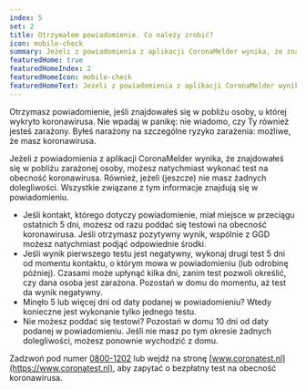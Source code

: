 ```yaml
---
index: 5
set: 2
title: Otrzymałem powiadomienie. Co należy zrobić?
icon: mobile-check
summary: Jeżeli z powiadomienia z aplikacji CoronaMelder wynika, że znajdowałeś się w pobliżu zarażonej osoby, możesz natychmiast wykonać test na obecność koronawirusa.
featuredHome: true
featuredHomeIndex: 2
featuredHomeIcon: mobile-check
featuredHomeText: Jeżeli z powiadomienia z aplikacji CoronaMelder wynika, że znajdowałeś się w pobliżu zarażonej osoby, możesz natychmiast wykonać test na obecność koronawirusa.
---
```

Otrzymasz powiadomienie, jeśli znajdowałeś się w pobliżu osoby, u której wykryto koronawirusa. Nie wpadaj w panikę: nie wiadomo, czy Ty również jesteś zarażony. Byłeś narażony na szczególne ryzyko zarażenia: możliwe, że masz koronawirusa.

Jeżeli z powiadomienia z aplikacji CoronaMelder wynika, że znajdowałeś się w pobliżu zarażonej osoby, możesz natychmiast wykonać test na obecność koronawirusa. Również, jeżeli (jeszcze) nie masz żadnych dolegliwości. Wszystkie związane z tym informacje znajdują się w powiadomieniu.

- Jeśli kontakt, którego dotyczy powiadomienie, miał miejsce w przeciągu ostatnich 5 dni, możesz od razu poddać się testowi na obecność koronawirusa. Jeśli otrzymasz pozytywny wynik, wspólnie z GGD możesz natychmiast podjąć odpowiednie środki.
- Jeśli wynik pierwszego testu jest negatywny, wykonaj drugi test 5 dni od momentu kontaktu, o którym mowa w powiadomieniu (lub odrobinę później). Czasami może upłynąć kilka dni, zanim test pozwoli określić, czy dana osoba jest zarażona. Pozostań w domu do momentu, aż test da wynik negatywny.
- Minęło 5 lub więcej dni od daty podanej w powiadomieniu? Wtedy konieczne jest wykonanie tylko jednego testu. 
- Nie możesz poddać się testowi? Pozostań w domu 10 dni od daty podanej w powiadomieniu. Jeśli nie masz po tym okresie żadnych dolegliwości, możesz ponownie wychodzić z domu.

Zadzwoń pod numer [0800-1202](tel:+318001202) lub wejdź na stronę [www.coronatest.nl](https://www.coronatest.nl), aby zapytać o bezpłatny test na obecność koronawirusa.
